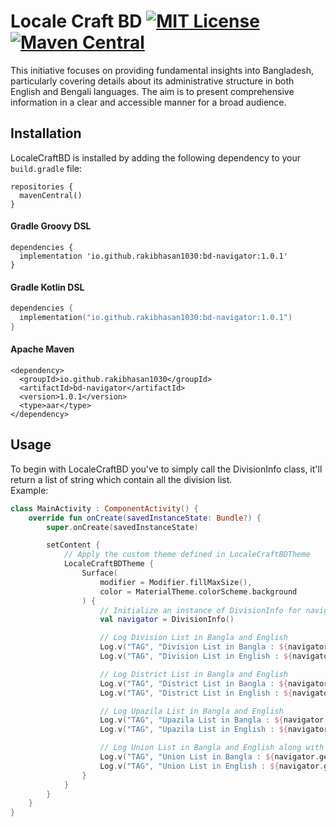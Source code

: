 # Locale Craft BD [![MIT License](https://img.shields.io/badge/License-MIT-green.svg)](https://github.com/rakibhasan1030/LocaleCraftBD/blob/master/LICENSE) [![Maven Central](https://maven-badges.herokuapp.com/maven-central/io.github.rakibhasan1030/bd-navigator/badge.svg)](https://maven-badges.herokuapp.com/maven-central/io.github.rakibhasan1030/bd-navigator/badge.svg)

This initiative focuses on providing fundamental insights into Bangladesh, particularly covering details about its administrative structure in both English and Bengali languages. The aim is to present comprehensive information in a clear and accessible manner for a broad audience.

## Installation

LocaleCraftBD is installed by adding the following dependency to your `build.gradle` file:
```
repositories {
  mavenCentral()
}
```

#### Gradle Groovy DSL
```
dependencies {
  implementation 'io.github.rakibhasan1030:bd-navigator:1.0.1'
}
```

#### Gradle Kotlin DSL
```kotlin
dependencies {
  implementation("io.github.rakibhasan1030:bd-navigator:1.0.1")
}
```

#### Apache Maven
```
<dependency>
  <groupId>io.github.rakibhasan1030</groupId>
  <artifactId>bd-navigator</artifactId>
  <version>1.0.1</version>
  <type>aar</type>
</dependency>
```

## Usage
To begin with LocaleCraftBD you've to simply call the DivisionInfo class, it'll return a list of string which contain all the division list.
<br>Example:
```kotlin
class MainActivity : ComponentActivity() {
    override fun onCreate(savedInstanceState: Bundle?) {
        super.onCreate(savedInstanceState)

        setContent {
            // Apply the custom theme defined in LocaleCraftBDTheme
            LocaleCraftBDTheme {
                Surface(
                    modifier = Modifier.fillMaxSize(),
                    color = MaterialTheme.colorScheme.background
                ) {
                    // Initialize an instance of DivisionInfo for navigating through divisions
                    val navigator = DivisionInfo()

                    // Log Division List in Bangla and English
                    Log.v("TAG", "Division List in Bangla : ${navigator.getDivisionsBn()}")
                    Log.v("TAG", "Division List in English : ${navigator.getDivisionsEn()}")

                    // Log District List in Bangla and English
                    Log.v("TAG", "District List in Bangla : ${navigator.getDistrictsBn()}")
                    Log.v("TAG", "District List in English : ${navigator.getDistrictsEn()}")

                    // Log Upazila List in Bangla and English
                    Log.v("TAG", "Upazila List in Bangla : ${navigator.getUpazilasBn()}")
                    Log.v("TAG", "Upazila List in English : ${navigator.getUpazilasEn()}")

                    // Log Union List in Bangla and English along with the count
                    Log.v("TAG", "Union List in Bangla : ${navigator.getUnionsBn().size}")
                    Log.v("TAG", "Union List in English : ${navigator.getUnionsEn()}")
                }
            }
        }
    }
}
```





